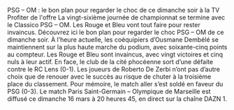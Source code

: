 PSG – OM : le bon plan pour regarder le choc de ce dimanche soir à la TV
Profiter de l'offre
La vingt-sixième journée de championnat se termine avec le Classico PSG – OM. Les Rouge et Bleu vont tout faire pour rester invaincus. Découvrez ici le bon plan pour regarder le choc PSG – OM de ce dimanche soir. 
À l’heure actuelle, les coéquipiers d’Ousmane Dembélé se maintiennent sur la plus haute marche du podium, avec soixante-cinq points au compteur. Les Rouge et Bleu sont invaincus, avec vingt victoires et cinq nuls à leur actif. En face, le club de la cité phocéenne sort d’une défaite contre le RC Lens (0-1). Les joueurs de Roberto De Zerbi n’ont pas d’autre choix que de renouer avec le succès au risque de chuter à la troisième place du classement. Pour mémoire, le match aller s’est soldé en faveur du PSG (0-3). Le match Paris Saint-Germain – Olympique de Marseille est diffusé ce dimanche 16 mars à 20 heures 45, en direct sur la chaîne DAZN 1.
